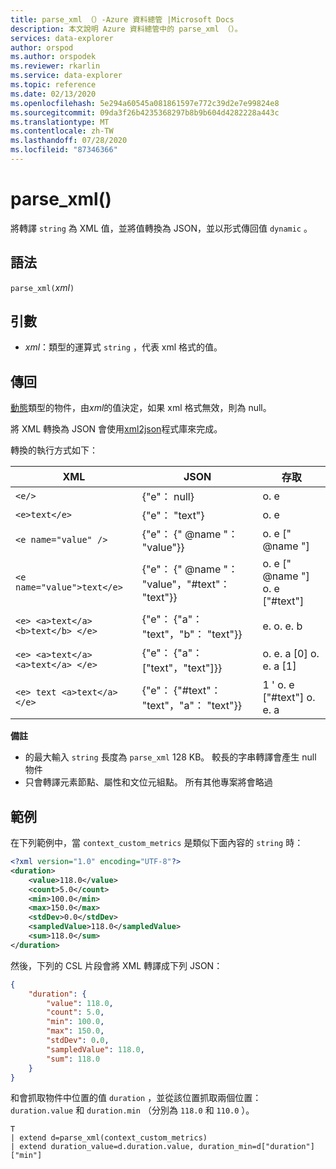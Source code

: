 ```yaml
---
title: parse_xml （）-Azure 資料總管 |Microsoft Docs
description: 本文說明 Azure 資料總管中的 parse_xml （）。
services: data-explorer
author: orspod
ms.author: orspodek
ms.reviewer: rkarlin
ms.service: data-explorer
ms.topic: reference
ms.date: 02/13/2020
ms.openlocfilehash: 5e294a60545a081861597e772c39d2e7e99824e8
ms.sourcegitcommit: 09da3f26b4235368297b8b9b604d4282228a443c
ms.translationtype: MT
ms.contentlocale: zh-TW
ms.lasthandoff: 07/28/2020
ms.locfileid: "87346366"
---
```

# <a name="parse_xml"></a>parse_xml()

將轉譯 `string` 為 XML 值，並將值轉換為 JSON，並以形式傳回值 `dynamic` 。

## <a name="syntax"></a>語法

`parse_xml(`*xml*`)`

## <a name="arguments"></a>引數

* *xml*：類型的運算式 `string` ，代表 xml 格式的值。

## <a name="returns"></a>傳回

[動態](./scalar-data-types/dynamic.md)類型的物件，由*xml*的值決定，如果 xml 格式無效，則為 null。

將 XML 轉換為 JSON 會使用[xml2json](https://github.com/Cheedoong/xml2json)程式庫來完成。

轉換的執行方式如下：

XML                                |JSON                                            |存取
-----------------------------------|------------------------------------------------|--------------         
`<e/>`                             | {"e"： null}                                  | o. e
`<e>text</e>`                      | {"e"： "text"}                                | o. e
`<e name="value" />`               | {"e"： {" @name "： "value"}}                     | o. e [" @name "]
`<e name="value">text</e>`         | {"e"： {" @name "： "value"，"#text"： "text"}} | o. e [" @name "] o. e ["#text"]
`<e> <a>text</a> <b>text</b> </e>` | {"e"： {"a"： "text"，"b"： "text"}}          | e. o. e. b
`<e> <a>text</a> <a>text</a> </e>` | {"e"： {"a"： ["text"，"text"]}}             | o. e. a [0] o. e. a [1]
`<e> text <a>text</a> </e>`        | {"e"： {"#text"： "text"，"a"： "text"}}      | 1 ' o. e ["#text"] o. e. a

**備註**

* 的最大輸入 `string` 長度為 `parse_xml` 128 KB。 較長的字串轉譯會產生 null 物件 
* 只會轉譯元素節點、屬性和文位元組點。 所有其他專案將會略過
 
## <a name="example"></a>範例

在下列範例中，當 `context_custom_metrics` 是類似下面內容的 `string` 時： 

```xml
<?xml version="1.0" encoding="UTF-8"?>
<duration>
    <value>118.0</value>
    <count>5.0</count>
    <min>100.0</min>
    <max>150.0</max>
    <stdDev>0.0</stdDev>
    <sampledValue>118.0</sampledValue>
    <sum>118.0</sum>
</duration>
```

然後，下列的 CSL 片段會將 XML 轉譯成下列 JSON：

```json
{
    "duration": {
        "value": 118.0,
        "count": 5.0,
        "min": 100.0,
        "max": 150.0,
        "stdDev": 0.0,
        "sampledValue": 118.0,
        "sum": 118.0
    }
}
```

和會抓取物件中位置的值 `duration` ，並從該位置抓取兩個位置： `duration.value` 和 `duration.min` （分別為 `118.0` 和 `110.0` ）。

```kusto
T
| extend d=parse_xml(context_custom_metrics) 
| extend duration_value=d.duration.value, duration_min=d["duration"]["min"]
```